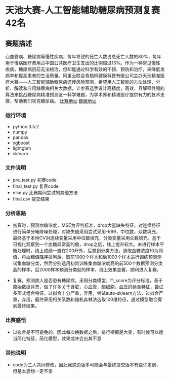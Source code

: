 # 天池大赛-人工智能辅助糖尿病预测复赛42名<br>
## 赛题描述<br>
心血管病、糖尿病等慢性疾病，每年导致的死亡人数占总死亡人数的80%，每年用于慢病医疗费用占中国公共医疗卫生支出的比例超过13%。作为一种常见慢性疾病，糖尿病目前无法根治，但却能通过科学有效的干预、预防和治疗，来降低发病率和提高患者的生活质量。阿里云联合青梧桐健康科技有限公司主办天池精准医疗大赛——人工智能辅助糖尿病遗传风险预测，希望用人工智能的方法处理、分析、解读和应用糖尿病相关大数据，让参赛选手设计高精度，高效，且解释性强的算法来挑战糖尿病精准预测这一科学难题，为学术界和精准医疗提供有力的技术支撑，帮助我们攻克糖尿病。
[比赛地址](https://tianchi.aliyun.com/competition/introduction.htm?spm=5176.11409106.5678.1.65b84de524CE8X&raceId=231638 "悬停显示") 
[数据地址](https://tianchi.aliyun.com/competition/information.htm?spm=5176.100067.5678.2.526372b3h4pYDC&raceId=231638 "悬停显示") <br>

### 运行环境<br>
 * python 3.5.2
 * numpy
 * pandas
 * xgboost
 * lightgbm
 * sklearn
 
### 文件说明<br>
 * pre_test.py 初赛code
 * final_test.py 复赛code
 * else.py 比赛期间尝试的其他方法
 * final.csv 提交结果
 
 ### 分析思路<br>
 * 初赛时，预测血糖浓度，MSE为评判标准，drop大量缺失特征，对连续特征进行简单分箱降噪处理，对缺失值采用尝试采用-999，中位数，众数填充，最终基于本地CV对连续变量采用中位数填充，分类变量采用众数填充。基于可视化观察到一个血糖异常高的值，drop之后，线上提升较大。未进行样本平衡处理时，线上成绩一直在200开外，后想到分类方法，选取血糖浓度10为阈值，将血糖值降序排列后，取前1000个样本和后1000个样本进行训练预测测试集血糖分类，然后分别选用初始训练集血糖浓度高的前500个数据预测分类高的样本，后2000样本预测分类低的样本，线上效果显著，顺利进入复赛。<br>

 *  复赛，预测病人是否患有糖尿病，采用分类模型，f1_score为评分标准，基于原始数据背景，做了许多关于肾脏，心血管，酶细胞，血压的组合特征，尝试多项式组合特征，过拟合十分严重，弃用，尝试auto-sklearn方法，过拟合严重，弃用，最终采用相关系数和随机森林法选取100维特征，通过模型融合得到最终结果。
	
 ### 比赛感悟 <br>
 * 过拟合是不可避免的，因此每次换数据之后，排行榜都是大变，有时候可以适当简化特征，简化模型，效果或许会出其不意
 
 ### 其他说明 <br>
 * code为三人共同修改，因此我这边版本可能会与最终提交版本有些许差别，但基本思想一定不变
 
